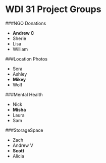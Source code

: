 # WDI 31 Project Groups

###NGO Donations 
-  **Andrew C**  
-  Sherie  
-  Lisa  
-  William  

###Location Photos   
-  Sera
-  Ashley  
-  **Mikey**  
-  Wolf  

###Mental Health   
-  Nick  
-  **Misha**  
-  Laura  
-  Sam  

###StorageSpace  
-  Zach  
-  Andrew V  
-  **Scott**  
-  Alicia  

